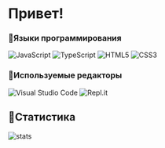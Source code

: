 # Привет!

### 🍃Языки программирования
![JavaScript](https://shields.io/badge/-JavaScript-090909?style=for-the-badge&logo=javascript)
![TypeScript](https://shields.io/badge/-TypeScript-090909?style=for-the-badge&logo=typescript)
![HTML5](https://shields.io/badge/-HTML5-090909?style=for-the-badge&logo=html5)
![CSS3](https://shields.io/badge/-CSS3-090909?style=for-the-badge&logo=css3&logoColor=0078be)
<br>
### 🌾Используемые редакторы
![Visual Studio Code](https://shields.io/badge/-Visual_Studio_Code-090909?style=for-the-badge&logo=visual-studio-code&logoColor=19b5f6)
![Repl.it](https://shields.io/badge/-Repl.it-090909?style=for-the-badge&logo=repl.it)
<br>
## 🌿Статистика
<img align="left" alt="stats" src="https://github-readme-stats.vercel.app/api?username=HekaHub&show_icons=true&theme=merko" />
